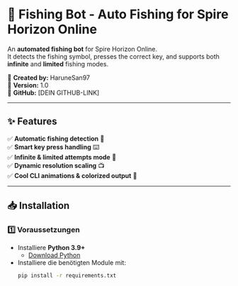 # 🎣 Fishing Bot - Auto Fishing for Spire Horizon Online
An **automated fishing bot** for Spire Horizon Online.  
It detects the fishing symbol, presses the correct key, and supports both **infinite** and **limited** fishing modes.

🚀 **Created by:** HaruneSan97  
📅 **Version:** 1.0  
🔗 **GitHub:** [DEIN GITHUB-LINK]  

---

## **✨ Features**
✅ **Automatic fishing detection** 🎣  
✅ **Smart key press handling** ⌨️  
✅ **Infinite & limited attempts mode** 🔄  
✅ **Dynamic resolution scaling** 📺  
✅ **Cool CLI animations & colorized output** 🌈  

---

## **📥 Installation**
### **1️⃣ Voraussetzungen**
- Installiere **Python 3.9+**
  - [Download Python](https://www.python.org/downloads/)
- Installiere die benötigten Module mit:
  ```bash
  pip install -r requirements.txt
